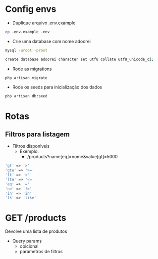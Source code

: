 # Config envs
- Duplique arquivo .env.example
```sh
cp .env.example .env
```
- Crie uma database com nome adoorei

```sh
mysql -uroot -proot
```

```sh
create database adoorei character set utf8 collate utf8_unicode_ci;
```

- Rode as migrations
```sh
php artisan migrate
```

- Rode os seeds para inicialização dos dados
```sh
php artisan db:seed
```

# Rotas
## Filtros para listagem
- Filtros disponiveis
    - Exemplo:
        - /products?name[eq]=nome&value[gt]=5000
```php
'gt' => '>'
'gte' => '>='
'lt' => '<'
'lte' => '<='
'eq' => '='
'ne' => '!='
'in' => 'in'
'lk' => 'like'
```

# GET /products
Devolve uma lista de produtos
- Query params
    - opicional
    - parametros de filtros
